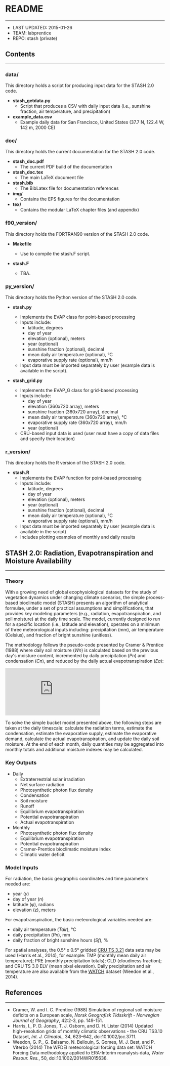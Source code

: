 # README
---------------

* LAST UPDATED: 2015-01-26
* TEAM: labprentice
* REPO: stash (private)

## Contents
--------------------
### data/
This directory holds a script for producing input data for the STASH 2.0 code.

* __stash_getdata.py__
    * Script that produces a CSV with daily input data (i.e., sunshine fraction, air temperature, and precipitation)
* __example_data.csv__
    * Example daily data for San Francisco, United States (37.7 N, 122.4 W, 142 m, 2000 CE)

### doc/
This directory holds the current documentation for the STASH 2.0 code.

* __stash_doc.pdf__
    * The current PDF build of the documentation
* __stash_doc.tex__
    * The main LaTeX document file
* __stash.bib__
    * The BibLatex file for documentation references
* __img/__
    * Contains the EPS figures for the documentation
* __tex/__
    * Contains the modular LaTeX chapter files (and appendix)

### f90_version/
This directory holds the FORTRAN90 version of the STASH 2.0 code. 

* __Makefile__ 
    * Use to compile the stash.F script.

* __stash.F__ 
    * TBA.

### py_version/
This directory holds the Python version of the STASH 2.0 code. 

* __stash.py__ 
    * Implements the EVAP class for point-based processing 
    * Inputs include:
        * latitude, degrees
        * day of year
        * elevation (optional), meters
        * year (optional)
        * sunshine fraction (optional), decimal
        * mean daily air temperature (optional), °C
        * evaporative supply rate (optional), mm/h
    * Input data must be imported separately by user (example data is available in the script).

* __stash_grid.py__ 
    * Implements the EVAP_G class for grid-based processing 
    * Inputs include:
        * day of year
        * elevation (360x720 array), meters
        * sunshine fraction (360x720 array), decimal
        * mean daily air temperature (360x720 array), °C
        * evaporative supply rate (360x720 array), mm/h
        * year (optional)
    * CRU-based input data is used (user must have a copy of data files and specify their location)

### r_version/
This directory holds the R version of the STASH 2.0 code. 

* __stash.R__ 
    * Implements the EVAP function for point-based processing 
    * Inputs include:
        * latitude, degrees
        * day of year
        * elevation (optional), meters
        * year (optional)
        * sunshine fraction (optional), decimal
        * mean daily air temperature (optional), °C
        * evaporative supply rate (optional), mm/h
    * Input data must be imported separately by user (example data is available in the script)
    * Includes plotting examples of monthly and daily results


## STASH 2.0: Radiation, Evapotranspiration and Moisture Availability
----------------------------------------------------------------------------
### Theory
With a growing need of global ecophysiological datasets for the study of vegetation dynamics under changing climate scenarios, the simple process-based bioclimatic model (STASH) presents an algorithm of analytical formulae, under a set of practical assumptions and simplifications, that provides key modeling parameters (e.g., radiation, evapotranspiration, and soil moisture) at the daily time scale. The model, currently designed to run for a specific location (i.e., latitude and elevation), operates on a minimum of three meteorological inputs including: precipitation (mm), air temperature (Celsius), and fraction of bright sunshine (unitless).

The methodology follows the pseudo-code presented by Cramer & Prentice (1988) where daily soil moisture (*Wn*) is calculated based on the previous day's moisture content, incremented by daily precipitation (*Pn*) and condensation (*Cn*), and reduced by the daily actual evapotranspiration (*Ea*):

![equation](http://www.sciweavers.org/tex2img.php?eq=W_n%3DW_%7Bn-1%7D%2BP_n%2BC_n-E%5Ea_n&bc=White&fc=Black&im=jpg&fs=12&ff=arev&edit=0)

To solve the simple bucket model presented above, the following steps are taken at the daily timescale: calculate the radiation terms, estimate the condensation, estimate the evaporative supply, estimate the evaporative demand, calculate the actual evapotranspiration, and update the daily soil moisture. At the end of each month, daily quantities may be aggregated into monthly totals and additional moisture indexes may be calculated.

### Key Outputs
* Daily
    * Extraterrestrial solar irradiation
    * Net surface radiation
    * Photosynthetic photon flux density
    * Condensation
    * Soil moisture
    * Runoff
    * Equilibrium evapotranspiration
    * Potential evapotranspiration
    * Actual evapotranspiration
* Monthly
    * Photosynthetic photon flux density
    * Equilibrium evapotranspiration
    * Potential evapotranspiration
    * Cramer-Prentice bioclimatic moisture index
    * Climatic water deficit

### Model Inputs
For radiation, the basic geographic coordinates and time parameters needed are:

* year (*y*)
* day of year (*n*)
* latitude (φ), radians
* elevation (z), meters

For evapotranspiration, the basic meteorological variables needed are:

* daily air temperature (*Tair*), °C
* daily precipitation (*Pn*), mm
* daily fraction of bright sunshine hours (*Sf*), %

For spatial analyses, the 0.5° x 0.5° gridded [CRU TS 3.21](http://badc.nerc.ac.uk/view/badc.nerc.ac.uk__ATOM__ACTIVITY_0c08abfc-f2d5-11e2-a948-00163e251233) data sets may be used (Harris et al., 2014), for example: TMP (monthly mean daily air temperature); PRE (monthly precipitation totals); CLD (cloudiness fraction); and CRU TS 3.0 ELV (mean pixel elevation). Daily precipitation and air temperature are also available from the [WATCH](http://www.eu-watch.org/data_availability) dataset (Weedon et al., 2014).

## References
--------------------
* Cramer, W. and I. C. Prentice (1988) Simulation of regional soil moisture deficits on a European scale, _Norsk Geografisk Tidsskrift - Norwegian Journal of Geography_, 42:2-3, pp. 149-151.
* Harris, I., P. D. Jones, T. J. Osborn, and D. H. Lister (2014) Updated high-resolution grids of monthly climatic observations - the CRU TS3.10 Dataset, _Int. J. Climatol._, 34, 623–642, doi:10.1002/joc.3711.
* Weedon, G. P., G. Balsamo, N. Bellouin, S. Gomes, M. J. Best, and P. Viterbo (2014) The WFDEI meteorological forcing data set: WATCH Forcing Data methodology applied to ERA-Interim reanalysis data, _Water Resour. Res._, 50, doi:10.1002/2014WR015638.